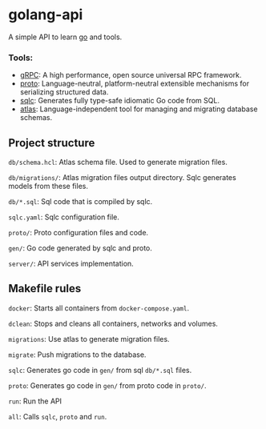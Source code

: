 # golang-api

A simple API to learn [go](https://go.dev/) and tools.

### Tools:

- [gRPC](https://grpc.io/): A high performance, open source universal RPC framework.
- [proto](https://protobuf.dev/): Language-neutral, platform-neutral extensible mechanisms for serializing structured data.
- [sqlc](https://sqlc.dev/): Generates fully type-safe idiomatic Go code from SQL.
- [atlas](https://atlasgo.io/): Language-independent tool for managing and migrating database schemas.

## Project structure

`db/schema.hcl`: Atlas schema file. Used to generate migration files.

`db/migrations/`: Atlas migration files output directory. Sqlc generates models from these files.

`db/*.sql`: Sql code that is compiled by sqlc.

`sqlc.yaml`: Sqlc configuration file.

`proto/`: Proto configuration files and code.

`gen/`: Go code generated by sqlc and proto.

`server/`: API services implementation.

## Makefile rules

`docker`: Starts all containers from `docker-compose.yaml`.

`dclean`: Stops and cleans all containers, networks and volumes.

`migrations`: Use atlas to generate migration files.

`migrate`: Push migrations to the database.

`sqlc`: Generates go code in `gen/` from sql `db/*.sql` files.

`proto`: Generates go code in `gen/` from proto code in `proto/`.

`run`: Run the API

`all`: Calls `sqlc`, `proto` and `run`.
